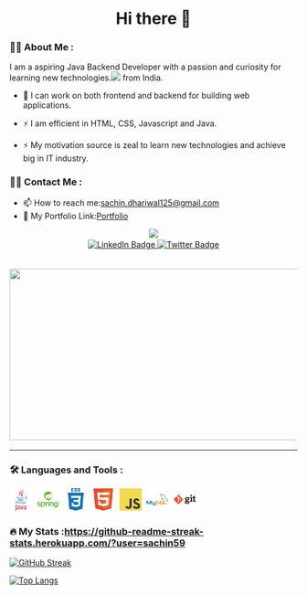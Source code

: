 ### <h1 align="center">Hi there 👋</h1>

<!--
**sachin59/sachin59** is a ✨ _special_ ✨ repository because its `README.md` (this file) appears on your GitHub profile.

Here are some ideas to get you started:

- 🔭 I’m currently working on ...
- 🌱 I’m currently learning ...
- 👯 I’m looking to collaborate on ...
- 🤔 I’m looking for help with ...
- 💬 Ask me about ...
- 📫 How to reach me: ...
- 😄 Pronouns: ...
- ⚡ Fun fact: ...
-->
### :man_technologist: About Me :
I am a aspiring Java Backend Developer with a passion and curiosity for learning new technologies.<img src="https://media.giphy.com/media/WUlplcMpOCEmTGBtBW/giphy.gif" width="30"> from India.
- :telescope: I can work on both frontend and backend for building web applications.

- :zap: I am efficient in HTML, CSS, Javascript and Java.

- :zap: My motivation source is zeal to learn new technologies and achieve big in IT industry.

### :man_technologist: Contact Me :
- :mailbox: How to reach me:sachin.dhariwal125@gmail.com
- 🧑‍ My Portfolio Link:<a href="https://sachin59.github.io/sachin59-github.io/">Portfolio</a>

<div id="header" align="center">
  <img src="https://media.giphy.com/media/M9gbBd9nbDrOTu1Mqx/giphy.gif" width="100"/>
</div>
<div id="badges" align="center">
  <a href="https://www.linkedin.com/in/sachin-dhariwal-bb682b121/">
    <img src="https://img.shields.io/badge/LinkedIn-blue?style=for-the-badge&logo=linkedin&logoColor=white" alt="LinkedIn Badge"/>
  </a>
  <a href="https://twitter.com/DhariwalSachin">
    <img src="https://img.shields.io/badge/Twitter-blue?style=for-the-badge&logo=twitter&logoColor=white" alt="Twitter Badge"/>
  </a>
</div>
<div align="center">
<img src="https://komarev.com/ghpvc/?username=sachin59&style=flat-square&color=blue" alt=""/>
</div>
<br>

  <div align="center">
  <img src="https://media.giphy.com/media/dWesBcTLavkZuG35MI/giphy.gif" width="600" height="300"/>
</div>



---

### :hammer_and_wrench: Languages and Tools :
<div>
  <img src="https://github.com/devicons/devicon/blob/master/icons/java/java-original-wordmark.svg" title="Java" alt="Java" width="40" height="40"/>&nbsp;
  <img src="https://github.com/devicons/devicon/blob/master/icons/spring/spring-original-wordmark.svg" title="Spring" alt="Spring" width="40" height="40"/>&nbsp;
  <img src="https://github.com/devicons/devicon/blob/master/icons/css3/css3-plain-wordmark.svg"  title="CSS3" alt="CSS" width="40" height="40"/>&nbsp;
  <img src="https://github.com/devicons/devicon/blob/master/icons/html5/html5-original.svg" title="HTML5" alt="HTML" width="40" height="40"/>&nbsp;
  <img src="https://github.com/devicons/devicon/blob/master/icons/javascript/javascript-original.svg" title="JavaScript" alt="JavaScript" width="40" height="40"/>&nbsp;
  <img src="https://github.com/devicons/devicon/blob/master/icons/mysql/mysql-original-wordmark.svg" title="MySQL"  alt="MySQL" width="40" height="40"/>&nbsp;
  <img src="https://github.com/devicons/devicon/blob/master/icons/git/git-original-wordmark.svg" title="Git" **alt="Git" width="40" height="40"/>
</div>


### :fire: My Stats :https://github-readme-streak-stats.herokuapp.com/?user=sachin59
[![GitHub Streak](http://github-readme-streak-stats.herokuapp.com?user=sachin59&theme=dark&background=000000)](https://git.io/streak-stats)

[![Top Langs](https://github-readme-stats.vercel.app/api/top-langs/?username=sachin59)](https://github.com/sachin59/github-readme-stats)
